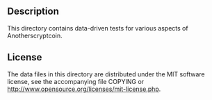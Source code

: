 Description
------------

This directory contains data-driven tests for various aspects of Anotherscryptcoin.

License
--------

The data files in this directory are distributed under the MIT software
license, see the accompanying file COPYING or
http://www.opensource.org/licenses/mit-license.php.

